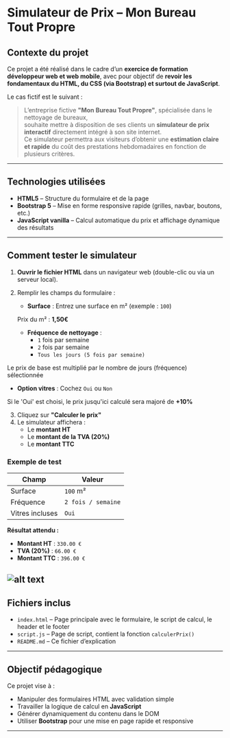 # Simulateur de Prix – Mon Bureau Tout Propre

## Contexte du projet

Ce projet a été réalisé dans le cadre d’un **exercice de formation développeur web et web mobile**, avec pour objectif de **revoir les fondamentaux du HTML, du CSS (via Bootstrap) et surtout de JavaScript**.

Le cas fictif est le suivant :

> L’entreprise fictive **"Mon Bureau Tout Propre"**, spécialisée dans le nettoyage de bureaux,  
> souhaite mettre à disposition de ses clients un **simulateur de prix interactif** directement intégré à son site internet.  
> Ce simulateur permettra aux visiteurs d’obtenir une **estimation claire et rapide** du coût des prestations hebdomadaires en fonction de plusieurs critères.

---

## Technologies utilisées

- **HTML5** – Structure du formulaire et de la page
- **Bootstrap 5** – Mise en forme responsive rapide (grilles, navbar, boutons, etc.)
- **JavaScript vanilla** – Calcul automatique du prix et affichage dynamique des résultats

---

## Comment tester le simulateur

1. **Ouvrir le fichier HTML** dans un navigateur web (double-clic ou via un serveur local).
2. Remplir les champs du formulaire :
   - **Surface** : Entrez une surface en m² (exemple : `100`) 
   
   Prix du m² : **1,50€**
   - **Fréquence de nettoyage** :
     - `1` fois par semaine
     - `2` fois par semaine
     - `Tous les jours (5 fois par semaine)`

Le prix de base est multiplié par le nombre de jours (fréquence) sélectionnée
   - **Option vitres** : Cochez `Oui` ou `Non`

Si le 'Oui' est choisi, le prix jusqu'ici calculé sera majoré de **+10%**

3. Cliquez sur **"Calculer le prix"**
4. Le simulateur affichera :
   - Le **montant HT**
   - Le **montant de la TVA (20%)**
   - Le **montant TTC**

### Exemple de test

| Champ                          | Valeur              |
|-------------------------------|---------------------|
| Surface                       | `100` m²            |
| Fréquence                     | `2 fois / semaine`  |
| Vitres incluses               | `Oui`               |

**Résultat attendu :**

- **Montant HT** : `330.00 €`
- **TVA (20%)** : `66.00 €`
- **Montant TTC** : `396.00 €`

![alt text](image.png)
---

## Fichiers inclus

- `index.html` – Page principale avec le formulaire, le script de calcul, le header et le footer
- `script.js` – Page de script, contient la fonction `calculerPrix()`
- `README.md` – Ce fichier d’explication

---

## Objectif pédagogique

Ce projet vise à :

- Manipuler des formulaires HTML avec validation simple
- Travailler la logique de calcul en **JavaScript**
- Générer dynamiquement du contenu dans le DOM
- Utiliser **Bootstrap** pour une mise en page rapide et responsive

---

